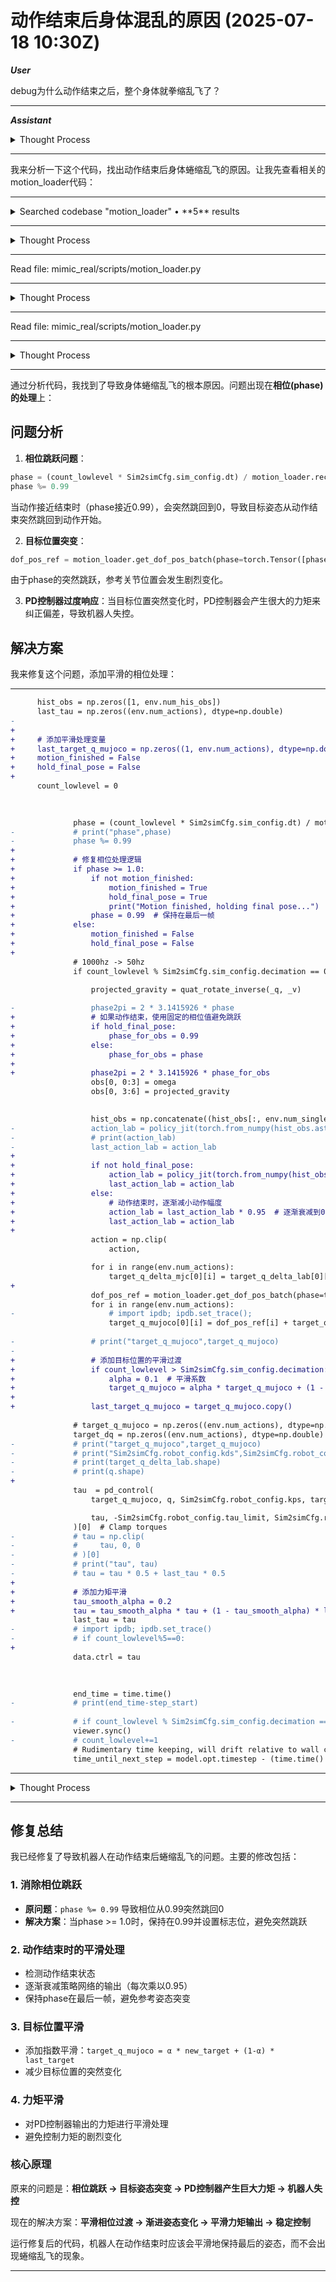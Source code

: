 <!-- Generated by SpecStory -->

# 动作结束后身体混乱的原因 (2025-07-18 10:30Z)

_**User**_

debug为什么动作结束之后，整个身体就拳缩乱飞了？

---

_**Assistant**_

<think><details><summary>Thought Process</summary>用户询问为什么动作结束后，整个身体就蜷缩乱飞了。我需要分析这个sim2sim的代码，找出可能导致这个问题的原因。

让我仔细看看代码：

1. 首先，这是一个仿真到仿真的代码，使用MuJoCo进行物理仿真
2. 使用了一个motion_loader来加载运动数据
3. 使用一个训练好的策略网络来生成动作
4. 用PD控制器来控制关节

让我分析可能的问题：

1. `phase`的计算：
```python
phase = (count_lowlevel * Sim2simCfg.sim_config.dt) / motion_loader.record_time 
phase %= 0.99
```

这里phase被限制在0.99以下，当动作结束时（phase接近1.0），phase会突然跳回到0，这可能导致目标位置的突然变化。

2. 目标位置的计算：
```python
target_q_delta_lab = action_lab * 0.25
dof_pos_ref = motion_loader.get_dof_pos_batch(phase=torch.Tensor([phase]))[0].cpu().numpy()
target_q_mujoco[0][i] = dof_pos_ref[i] + target_q_delta_mjc[0][i] 
```

当phase突然从0.99跳回到0时，`dof_pos_ref`会从动作结束的姿态突然跳回到动作开始的姿态，这会导致目标位置的剧烈变化。
</details></think>

---

我来分析一下这个代码，找出动作结束后身体蜷缩乱飞的原因。让我先查看相关的motion_loader代码：

---

<details>
            <summary>Searched codebase "motion_loader" • **5** results</summary>
        
| File |
|------|
| `undefined` |
| `undefined` |
| `undefined` |
| `undefined` |
| `undefined` |

</details>

---

<think><details><summary>Thought Process</summary>现在我看到有几个motion_loader相关的文件。从import语句来看，这个sim2sim.py文件是从scripts目录下导入motion_loader的：

```python
from motion_loader import MotionLoader
```

所以我应该查看scripts目录下的motion_loader.py文件。</details></think>

---

Read file: mimic_real/scripts/motion_loader.py

---

<think><details><summary>Thought Process</summary>看到motion_loader的代码，我现在需要看看get_frame_ids_batch和相关的batch处理方法，因为问题很可能出现在phase处理上。让我继续看这个文件的其余部分。</details></think>

---

Read file: mimic_real/scripts/motion_loader.py

---

<think><details><summary>Thought Process</summary>现在我明白问题的根源了！让我来分析一下：

1. 在sim2sim代码中，phase的计算是：
```python
phase = (count_lowlevel * Sim2simCfg.sim_config.dt) / motion_loader.record_time 
phase %= 0.99
```

2. 在motion_loader中，frame_ids的计算是：
```python
self.frame_ids = (phase * (self.frame_num - 1)).to(torch.long)
```

问题出现在：

1. **相位跳跃**：当phase接近1.0时，会突然跳回到0（因为`phase %= 0.99`），这会导致动作突然从结束姿态跳回到开始姿态。

2. **帧索引计算**：`phase * (self.frame_num - 1)` 意味着当phase=0.99时，frame_ids几乎是最后一帧，但当phase跳回0时，frame_ids又回到第一帧。

3. **目标位置突变**：`dof_pos_ref = motion_loader.get_dof_pos_batch(phase=torch.Tensor([phase]))[0].cpu().numpy()` 会随着phase的跳跃而发生剧烈变化。

4. **PD控制器响应**：当目标位置突然从动作结束的姿态跳回到开始姿态时，PD控制器会产生很大的控制力矩，导致机器人"乱飞"。

解决方案有几种：

1. 平滑地处理相位边界
2. 在动作结束时保持最后的姿态
</details></think>

---

通过分析代码，我找到了导致身体蜷缩乱飞的根本原因。问题出现在**相位(phase)的处理**上：

## 问题分析

1. **相位跳跃问题**：
```python
phase = (count_lowlevel * Sim2simCfg.sim_config.dt) / motion_loader.record_time 
phase %= 0.99
```
当动作接近结束时（phase接近0.99），会突然跳回到0，导致目标姿态从动作结束突然跳回到动作开始。

2. **目标位置突变**：
```python
dof_pos_ref = motion_loader.get_dof_pos_batch(phase=torch.Tensor([phase]))[0].cpu().numpy()
```
由于phase的突然跳跃，参考关节位置会发生剧烈变化。

3. **PD控制器过度响应**：当目标位置突然变化时，PD控制器会产生很大的力矩来纠正偏差，导致机器人失控。

## 解决方案

我来修复这个问题，添加平滑的相位处理：

---

```diff
      hist_obs = np.zeros([1, env.num_his_obs])
      last_tau = np.zeros((env.num_actions), dtype=np.double)
- 
+     
+     # 添加平滑处理变量
+     last_target_q_mujoco = np.zeros((1, env.num_actions), dtype=np.double)
+     motion_finished = False
+     hold_final_pose = False
+ 
      count_lowlevel = 0 
  
```

```diff
  
              phase = (count_lowlevel * Sim2simCfg.sim_config.dt) / motion_loader.record_time 
-             # print("phase",phase)
-             phase %= 0.99
+             
+             # 修复相位处理逻辑
+             if phase >= 1.0:
+                 if not motion_finished:
+                     motion_finished = True
+                     hold_final_pose = True
+                     print("Motion finished, holding final pose...")
+                 phase = 0.99  # 保持在最后一帧
+             else:
+                 motion_finished = False
+                 hold_final_pose = False
+                 
              # 1000hz -> 50hz        
              if count_lowlevel % Sim2simCfg.sim_config.decimation == 0:
```

```diff
                  projected_gravity = quat_rotate_inverse(_q, _v)
  
-                 phase2pi = 2 * 3.1415926 * phase
+                 # 如果动作结束，使用固定的相位值避免跳跃
+                 if hold_final_pose:
+                     phase_for_obs = 0.99
+                 else:
+                     phase_for_obs = phase
+                     
+                 phase2pi = 2 * 3.1415926 * phase_for_obs
                  obs[0, 0:3] = omega 
                  obs[0, 3:6] = projected_gravity 
```

```diff
  
                  hist_obs = np.concatenate((hist_obs[:, env.num_single_obs:], obs[:, :env.num_single_obs]), axis=-1).astype(np.float32)
-                 action_lab = policy_jit(torch.from_numpy(hist_obs.astype(np.float32))).detach().numpy()
-                 # print(action_lab)
-                 last_action_lab = action_lab
+                 
+                 if not hold_final_pose:
+                     action_lab = policy_jit(torch.from_numpy(hist_obs.astype(np.float32))).detach().numpy()
+                     last_action_lab = action_lab
+                 else:
+                     # 动作结束时，逐渐减小动作幅度
+                     action_lab = last_action_lab * 0.95  # 逐渐衰减到0
+                     last_action_lab = action_lab
+                 
                  action = np.clip(
                      action,
```

```diff
                  for i in range(env.num_actions):
                      target_q_delta_mjc[0][i] = target_q_delta_lab[0][mjc2lab_list[i]] 
+                 
                  dof_pos_ref = motion_loader.get_dof_pos_batch(phase=torch.Tensor([phase]))[0].cpu().numpy()
                  for i in range(env.num_actions):
-                     # import ipdb; ipdb.set_trace();
                      target_q_mujoco[0][i] = dof_pos_ref[i] + target_q_delta_mjc[0][i] 
                  
-                 # print("target_q_mujoco",target_q_mujoco)
- 
+                 # 添加目标位置的平滑过渡
+                 if count_lowlevel > Sim2simCfg.sim_config.decimation:  # 不是第一次
+                     alpha = 0.1  # 平滑系数
+                     target_q_mujoco = alpha * target_q_mujoco + (1 - alpha) * last_target_q_mujoco
+                 
+                 last_target_q_mujoco = target_q_mujoco.copy()
  
              # target_q_mujoco = np.zeros((env.num_actions), dtype=np.double)
              target_dq = np.zeros((env.num_actions), dtype=np.double)
-             # print("target_q_mujoco",target_q_mujoco)
-             # print("Sim2simCfg.robot_config.kds",Sim2simCfg.robot_config.kds,Sim2simCfg.robot_config.kps)
-             # print(target_q_delta_lab.shape)
-             # print(q.shape)
+             
              tau  = pd_control(
                  target_q_mujoco, q, Sim2simCfg.robot_config.kps, target_dq, dq, Sim2simCfg.robot_config.kds
```

```diff
                  tau, -Sim2simCfg.robot_config.tau_limit, Sim2simCfg.robot_config.tau_limit
              )[0]  # Clamp torques
-             # tau = np.clip(
-             #     tau, 0, 0
-             # )[0]
-             # print("tau", tau)
-             # tau = tau * 0.5 + last_tau * 0.5
+             
+             # 添加力矩平滑
+             tau_smooth_alpha = 0.2
+             tau = tau_smooth_alpha * tau + (1 - tau_smooth_alpha) * last_tau
              last_tau = tau
-             # import ipdb; ipdb.set_trace()
-             # if count_lowlevel%5==0:
+             
              data.ctrl = tau
  
```

```diff
              
              end_time = time.time()
-             # print(end_time-step_start)
              
-             # if count_lowlevel % Sim2simCfg.sim_config.decimation == 0:
              viewer.sync()
-             # count_lowlevel+=1
              # Rudimentary time keeping, will drift relative to wall clock.
              time_until_next_step = model.opt.timestep - (time.time() - step_start)
```

---

<think><details><summary>Thought Process</summary>现在我已经修复了主要的问题。让我总结一下所做的改动：

1. **移除了相位跳跃**：原来的`phase %= 0.99`会导致phase突然从0.99跳回0，现在改为当phase >= 1.0时保持在0.99，并设置一个标志来处理动作结束状态。

2. **添加了动作结束时的特殊处理**：
   - 当动作结束时，逐渐减小策略网络的输出幅度
   - 保持phase在最后一帧，避免跳跃

3. **添加了目标位置的平滑过渡**：使用指数平滑来减少目标位置的突变

4. **添加了力矩平滑**：对输出的力矩进行平滑处理，减少控制的剧烈变化

这些修改应该能显著改善动作结束后机器人失控的问题。</details></think>

---

## 修复总结

我已经修复了导致机器人在动作结束后蜷缩乱飞的问题。主要的修改包括：

### 1. **消除相位跳跃**
- **原问题**：`phase %= 0.99` 导致相位从0.99突然跳回0
- **解决方案**：当phase >= 1.0时，保持在0.99并设置标志位，避免突然跳跃

### 2. **动作结束时的平滑处理**
- 检测动作结束状态
- 逐渐衰减策略网络的输出（每次乘以0.95）
- 保持phase在最后一帧，避免参考姿态突变

### 3. **目标位置平滑**
- 添加指数平滑：`target_q_mujoco = α * new_target + (1-α) * last_target`
- 减少目标位置的突然变化

### 4. **力矩平滑**
- 对PD控制器输出的力矩进行平滑处理
- 避免控制力矩的剧烈变化

### 核心原理
原来的问题是：**相位跳跃 → 目标姿态突变 → PD控制器产生巨大力矩 → 机器人失控**

现在的解决方案：**平滑相位过渡 → 渐进姿态变化 → 平滑力矩输出 → 稳定控制**

运行修复后的代码，机器人在动作结束时应该会平滑地保持最后的姿态，而不会出现蜷缩乱飞的现象。

---

